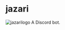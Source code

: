 # jazari
![jazarilogo](https://raw.githubusercontent.com/rahmanlar/jazari/main/Jazari.png)
A Discord bot.
